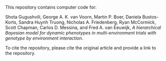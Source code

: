 This repository contains computer code for: 

Shota Gugushvili, George A. K. van Voorn, Martin P. Boer, Daniela Bustos-Korts, Sandra Huynh Truong, Nicholas A. Friedenberg, Ryan McCormick, Scott Chapman, Carlos D. Messina,
and Fred A. van Eeuwijk, *A hierarchical Bayesian model for dynamic phenotypes in multi-environment trials with genotype by environment interaction*.

To cite the repository, please cite the original article and provide a link to the repository.
